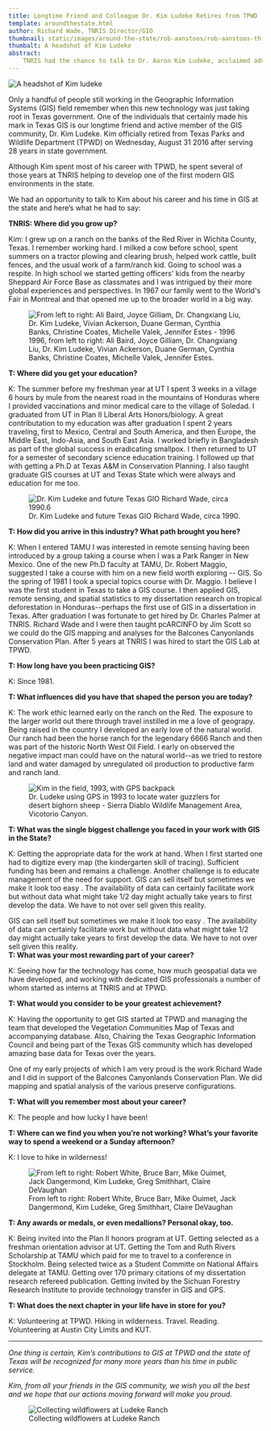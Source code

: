 ```yaml
---
title: Longtime Friend and Colleague Dr. Kim Ludeke Retires from TPWD
template: aroundthestate.html
author: Richard Wade, TNRIS Director/GIO
thumbnail: static/images/around-the-state/rob-aanstoos/rob-aanstoos-th.jpg
thumbalt: A headshot of Kim Ludeke
abstract:
    TNRIS had the chance to talk to Dr. Aaron Kim Ludeke, acclaimed advocate for GIS in state government and long-time GIS manager at Texas Parks and Wildlife Department during his last days of state service.
---
```

<img class="pull-left" src="{{m.link('static/images/around-the-state/ludeke/kim_headshot.jpg')}}" alt="A headshot of Kim ludeke">
<p class="lead">Only a handful of people still working in the Geographic Information Systems (GIS) field remember when this new technology was just taking root in Texas government.  One of the individuals that certainly made his mark in Texas GIS is our longtime friend and active member of the GIS community, Dr. Kim Ludeke.  Kim officially retired from Texas Parks and Wildlife Department (TPWD) on Wednesday, August 31 2016 after serving 28 years in state government.</p>

Although Kim spent most of his career with TPWD, he spent several of those years at TNRIS helping to develop one of the first modern GIS environments in the state.

We had an opportunity to talk to Kim about his career and his time in GIS at the state and here’s what he had to say:</p>

**TNRIS: Where did you grow up?**

Kim: I grew up on a ranch on the banks of the Red River in Wichita County, Texas.  I remember working hard.  I milked a cow before school, spent summers on a tractor plowing and clearing brush, helped work cattle, built fences, and the usual work of a farm/ranch kid. Going to school was a respite.  In high school we started getting officers' kids from the nearby Sheppard Air Force Base as classmates  and I was intrigued by their more global experiences and perspectives.  In 1967 our family went to the World's Fair in Montreal and that opened me up to the broader world in a big way.

<figure><img alt="From left to right: Ali Baird, Joyce Gilliam, Dr. Changxiang Liu, Dr. Kim Ludeke, Vivian Ackerson, Duane German, Cynthia Banks, Christine Coates, Michelle Valek, Jennifer Estes - 1996" class="img-responsive" src="{{m.link('static/images/around-the-state/ludeke/kim_past.jpg')}}">
<figcaption>1996, from left to right: Ali Baird, Joyce Gilliam, Dr. Changxiang Liu, Dr. Kim Ludeke, Vivian Ackerson, Duane German, Cynthia Banks, Christine Coates, Michelle Valek, Jennifer Estes.</caption></figure>

**T: Where did you get your education?**

K: The summer before my freshman year at UT I spent 3 weeks in a village 6 hours by mule from the nearest road in the mountains of Honduras where I provided vaccinations and minor medical care to the village of Soledad.  I graduated from UT in Plan II Liberal Arts Honors/biology.  A great contributation to my education was after graduation I spent 2 years traveling, first to Mexico, Central and South America, and then Europe, the Middle East, Indo-Asia, and South East Asia.  I worked briefly in Bangladesh as part of the global success in eradicating smallpox.  I then returned to UT for a semester of secondary science education training.  I followed up that with getting a Ph.D at Texas A&M in Conservation Planning.  I also taught graduate GIS courses at UT and Texas State which were always and education for me too.


<figure class="pull-right"><img alt="Dr. Kim Ludeke and future Texas GIO Richard Wade, circa 1990.6" class="img-responsive" src="{{m.link('static/images/around-the-state/ludeke/kim_tnris.jpg')}}">
<figcaption>Dr. Kim Ludeke and future Texas GIO Richard Wade, circa 1990.</caption></figure>

**T: How did you arrive in this industry? What path brought you here?**

K: When I entered TAMU I was interested in remote sensing having been introduced by a group taking a course when I was a Park Ranger in New Mexico.  One of  the new Ph.D faculty at TAMU, Dr. Robert Maggio, suggested I take a course with him on a new field worth exploring -- GIS.  So the spring of 1981 I took a special topics course with Dr. Maggio.  I believe I was the first student in Texas to take a GIS course.  I then applied GIS, remote sensing, and spatial statistics to my dissertation research  on tropical deforestation in Honduras--perhaps the first use of GIS in a dissertation in Texas.  After graduation I was fortunate to get hired by Dr. Charles Palmer at TNRIS.  Richard Wade and I were then taught pcARCINFO by Jim Scott so we could do the GIS mapping and analyses for the Balcones Canyonlands Conservation Plan.  After 5 years at TNRIS I was hired to start the GIS Lab at TPWD.

**T: How long have you been practicing GIS?**

K: Since 1981.

**T: What influences did you have that shaped the person you are today?**

K: The work ethic learned early on the ranch on the Red.  The exposure to the larger world out there  through travel instilled in me a love of geograpy. Being raised in the country I developed an early love of the natural world.  Our ranch had been the horse ranch for the legendary 6666 Ranch and then was part of the historic North West Oil Field.  I early on observed the negative impact man could have on the natural world--as we tried to restore land and water damaged by unregulated oil production to  productive farm and ranch land.

<figure><img class="img-responsive" alt="Kim in the field, 1993, with GPS backpack" src="{{m.link('static/images/around-the-state/ludeke/kim_backpack.jpg')}}">
<figcaption>Dr. Ludeke using GPS in 1993 to locate water guzzlers for desert bighorn sheep - Sierra Diablo Wildlife Management Area, Vicotorio Canyon.</figcaption></figure>

**T: What was the single biggest challenge you faced in your work with GIS in the State?**

K: Getting the appropriate data for the work at hand.  When I first started one had to digitize every map (the kindergarten skill of tracing).  Sufficient funding has been and remains a challenge.  Another challenge is to educate management of the need for support.  GIS can sell itself but sometimes we make it look too easy .  The availability of data can certainly facilitate work but without data what might take 1/2 day might actually take years to first develop the data.  We have to not over sell given this reality.

<p><div class="pull-quote right" title="A pulled quote, out of order with text flow">GIS can sell itself but sometimes we make it look too easy . The availability of data can certainly facilitate work but without data what might take 1/2 day might actually take years to first develop the data. We have to not over sell given this reality.</div><strong>T: What was your most rewarding part of your career?</strong></p>

K: Seeing how far the technology has come, how much geospatial data we have developed, and working with dedicated GIS professionals a number of whom started as interns at TNRIS and at TPWD.

**T: What would you consider to be your greatest achievement?**

K: Having the opportunity to get GIS started at TPWD and managing the team that developed the Vegetation Communities Map of Texas and accompanying database.  Also, Chairing the Texas Geographic Information Council and being part of the Texas GIS community which has developed amazing base data for Texas over the years.

One of my early projects of which I am very proud is the work Richard Wade and I did in support of the Balcones Canyonlands Conservation Plan. We did mapping and spatial analysis of the various preserve configurations.

**T: What will you remember most about your career?**  

K: The people and how lucky I have been!

**T: Where can we find you when you’re not working? What’s your favorite way to spend a weekend or a Sunday afternoon?**

K: I love to hike in wilderness!


<figure><img alt="From left to right: Robert White, Bruce Barr, Mike Ouimet, Jack Dangermond, Kim Ludeke, Greg Smithhart, Claire DeVaughan" class="img-responsive" src="{{m.link('static/images/around-the-state/ludeke/kim_dangermond.jpg')}}">
<figcaption>From left to right: Robert White, Bruce Barr, Mike Ouimet, Jack Dangermond, Kim Ludeke, Greg Smithhart, Claire DeVaughan</caption></figure>

**T: Any awards or medals, or even medallions? Personal okay, too.**

K: Being invited into the Plan II honors program at UT. Getting selected as a freshman orientation advisor at UT.  Getting the Tom and Ruth Rivers Scholarship at TAMU which paid for me to travel to a conference in Stockholm. Being selected twice as a Student Committe on National Affairs delegate at TAMU. Getting over 170 primary citations of my dissertation research refereed publication. Getting invited by the Sichuan Forestry Research Institute to provide technology transfer in GIS and GPS.

**T: What does the next chapter in your life have in store for you?**

K: Volunteering at TPWD.  Hiking in wilderness. Travel. Reading. Volunteering at Austin City Limits and KUT.

* * *

*One thing is certain, Kim’s contributions to GIS at TPWD and the state of Texas will be recognized for many more years than his time in public service.*

*Kim, from all your friends in the GIS community, we wish you all the best and we hope that our actions moving forward will make you proud.*

<figure><img alt="Collecting wildflowers at Ludeke Ranch" class="img-responsive" src="{{m.link('static/images/around-the-state/ludeke/kim_flowers.jpg')}}">
<figcaption>Collecting wildflowers at Ludeke Ranch</caption></figure>

